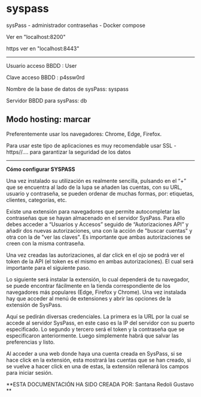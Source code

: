 # syspass
sysPass - administrador contraseñas - Docker compose


Ver en "localhost:8200"

https ver en "localhost:8443"

-----------------------------
Usuario acceso BBDD : User

Clave acceso BBDD : p4ssw0rd 

Nombre de la base de datos de sysPass: syspass

Servidor BBDD para sysPass: db

Modo hosting: marcar
-----------------------------

Preferentemente usar los navegadores: Chrome, Edge, Firefox.

Para usar este tipo de aplicaciones es muy recomendable usar SSL - https//....
para garantizar la seguridad de los datos

-----------------------------

**Cómo configurar SYSPASS**

Una vez instalado su utilización es realmente sencilla, pulsando en el “+” que se
encuentra al lado de la lupa se añaden las cuentas, con su URL, usuario y contraseña, se
pueden ordenar de muchas formas, por: etiquetas, clientes, categorías, etc.


Existe una extensión para navegadores que permite autocompletar las contraseñas
que se hayan almacenado en el servidor SysPass. Para ello debes acceder a “Usuarios y
Accesos” seguido de “Autorizaciones API” y añadir dos nuevas autorizaciones, una con la
acción de "buscar cuentas" y otra con la de "ver las claves". Es importante que ambas
autorizaciones se creen con la misma contraseña.


Una vez creadas las autorizaciones, al dar click en el ojo se podrá ver el token de la
API (el token es el mismo en ambas autorizaciones). El cual será importante para el siguiente paso.


Lo siguiente será instalar la extensión, lo cual dependerá de tu navegador, se puede
encontrar fácilmente en la tienda correspondiente de los navegadores más populares (Edge,
Firefox y Chrome). Una vez instalada hay que acceder al menú de extensiones y abrir las
opciones de la extensión de SysPass.


Aquí se pedirán diversas credenciales. La primera es la URL por la cual se accede al
servidor SysPass, en este caso es la IP del servidor con su puerto especificado. Lo segundo y
tercero será el token y la contraseña que se especificaron anteriormente. Luego simplemente
habrá que salvar las preferencias y listo.


Al acceder a una web donde haya una cuenta creada en SysPass, si se hace click en la
extensión, esta mostrará las cuentas que se han creado, si se vuelve a hacer click en una de
estas, la extensión rellenará los campos para iniciar sesión.

**ESTA DOCUMENTACIÓN HA SIDO CREADA POR: Santana Redoli Gustavo **


